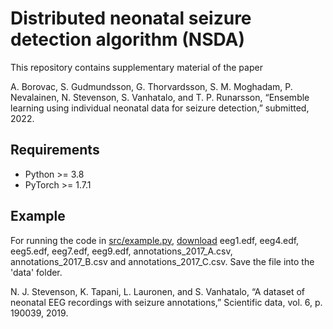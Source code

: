 
# Distributed neonatal seizure detection algorithm (NSDA)
This repository contains supplementary material of the paper

A. Borovac, S. Gudmundsson, G. Thorvardsson, S. M. Moghadam, P. Nevalainen, N. Stevenson, S. Vanhatalo, and T. P. Runarsson, “Ensemble learning using individual neonatal data for seizure detection,” submitted, 2022.

## Requirements 
- Python >= 3.8
- PyTorch >= 1.7.1

## Example
For running the code in [src/example.py](https://github.com/anaborovac/Distributed-NSD/blob/main/src/example.py), [download](https://zenodo.org/record/4940267#.Ybcah33P1hE) eeg1.edf, eeg4.edf, eeg5.edf, eeg7.edf, eeg9.edf, annotations_2017_A.csv, annotations_2017_B.csv and annotations_2017_C.csv. Save the file into the 'data' folder. 

N. J. Stevenson, K. Tapani, L. Lauronen, and S. Vanhatalo, “A dataset of neonatal EEG recordings with seizure annotations,” Scientific data, vol. 6, p. 190039, 2019.


